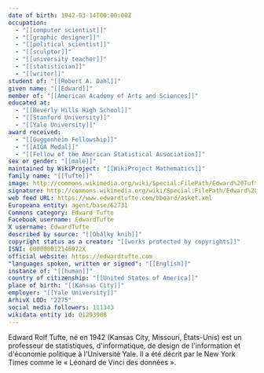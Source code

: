```yaml
---
date of birth: 1942-03-14T00:00:00Z
occupation:
  - "[[computer scientist]]"
  - "[[graphic designer]]"
  - "[[political scientist]]"
  - "[[sculptor]]"
  - "[[university teacher]]"
  - "[[statistician]]"
  - "[[writer]]"
student of: "[[Robert A. Dahl]]"
given name: "[[Edward]]"
member of: "[[American Academy of Arts and Sciences]]"
educated at:
  - "[[Beverly Hills High School]]"
  - "[[Stanford University]]"
  - "[[Yale University]]"
award received:
  - "[[Guggenheim Fellowship]]"
  - "[[AIGA Medal]]"
  - "[[Fellow of the American Statistical Association]]"
sex or gender: "[[male]]"
maintained by WikiProject: "[[WikiProject Mathematics]]"
family name: "[[Tufte]]"
image: http://commons.wikimedia.org/wiki/Special:FilePath/Edward%20Tufte%20-%20cropped.jpg
signature: http://commons.wikimedia.org/wiki/Special:FilePath/Edward%20Tufte%20signature.jpg
web feed URL: https://www.edwardtufte.com/bboard/asket.xml
Europeana entity: agent/base/62731
Commons category: Edward Tufte
Facebook username: EdwardTufte
X username: EdwardTufte
described by source: "[[Obálky knih]]"
copyright status as a creator: "[[works protected by copyrights]]"
ISNI: 000000012146972X
official website: https://edwardtufte.com
"languages spoken, written or signed": "[[English]]"
instance of: "[[human]]"
country of citizenship: "[[United States of America]]"
place of birth: "[[Kansas City]]"
employer: "[[Yale University]]"
ArhivX LOD: "2275"
social media followers: 111343
wikidata entity id: Q1293908
---
```

Edward Rolf Tufte, né en 1942 (Kansas City, Missouri, États-Unis) est un professeur de statistiques, d'informatique, de design de l'information et d'économie politique à l'Université Yale. Il a été décrit par le New York Times comme le « Léonard de Vinci des données ».
